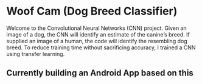 # Woof Cam (Dog Breed Classifier)

Welcome to the Convolutional Neural Networks (CNN) project. Given an image of a dog, the CNN will identify an estimate of the canine’s breed. If supplied an image of a human, the code will identify the resembling dog breed. To reduce training time without sacrificing accuracy, I trained a CNN using transfer learning. 

## Currently building an Android App based on this
